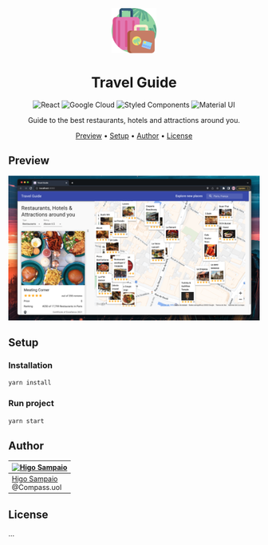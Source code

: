 <div align="center">

<img style="width: 90px;" src="public/images/logo.png" />

# Travel Guide

<img alt="React" src="https://img.shields.io/badge/React-20232A?style=for-the-badge&logo=react&logoColor=61DAFB" />
<img alt="Google Cloud" src="https://img.shields.io/badge/Google_Cloud-4285F4?style=for-the-badge&logo=google-cloud&logoColor=white" />
<img alt="Styled Components" src="https://img.shields.io/badge/styled--components-DB7093?style=for-the-badge&logo=styled-components&logoColor=white" />
<img alt="Material UI" src="https://img.shields.io/badge/Material--UI-0081CB?style=for-the-badge&logo=material-ui&logoColor=white" />

Guide to the best restaurants, hotels and attractions around you.

[Preview](#preview) •
[Setup](#setup) •
[Author](#author) •
[License](#license)

</div>

## Preview

<div align="center">
<img src="preview.png" />
</div>

## Setup

### Installation

```js
yarn install
```

### Run project

```js
yarn start
```

## Author

| [![Higo Sampaio](https://pt.gravatar.com/userimage/220099710/e4a08ac6c48dbc616d75706359689618.png)](https://github.com/higosampaio) |
| ----------------------------------------------------------------------------------------------------------------------------------- |
| [Higo Sampaio](https://github.com/higosampaio)<br>@Compass.uol                                                                      |

## License

...
